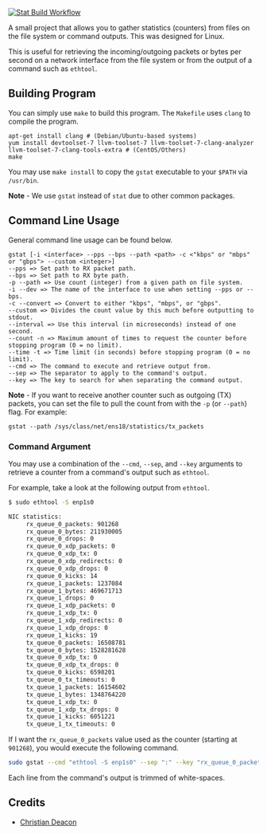 [![Stat Build Workflow](https://github.com/gamemann/Stat/actions/workflows/build.yml/badge.svg)](https://github.com/gamemann/Stat/actions/workflows/build.yml)

A small project that allows you to gather statistics (counters) from files on the file system or command outputs. This was designed for Linux.

This is useful for retrieving the incoming/outgoing packets or bytes per second on a network interface from the file system or from the output of a command such as `ethtool`.

## Building Program
You can simply use `make` to build this program. The `Makefile` uses `clang` to compile the program.

```
apt-get install clang # (Debian/Ubuntu-based systems)
yum install devtoolset-7 llvm-toolset-7 llvm-toolset-7-clang-analyzer llvm-toolset-7-clang-tools-extra # (CentOS/Others)
make
```

You may use `make install` to copy the `gstat` executable to your `$PATH` via `/usr/bin`.

**Note** - We use `gstat` instead of `stat` due to other common packages.

## Command Line Usage
General command line usage can be found below.

```
gstat [-i <interface> --pps --bps --path <path> -c <"kbps" or "mbps" or "gbps"> --custom <integer>]
--pps => Set path to RX packet path.
--bps => Set path to RX byte path.
-p --path => Use count (integer) from a given path on file system.
-i --dev => The name of the interface to use when setting --pps or --bps.
-c --convert => Convert to either "kbps", "mbps", or "gbps".
--custom => Divides the count value by this much before outputting to stdout.
--interval => Use this interval (in microseconds) instead of one second.
--count -n => Maximum amount of times to request the counter before stopping program (0 = no limit).
--time -t => Time limit (in seconds) before stopping program (0 = no limit).
--cmd => The command to execute and retrieve output from.
--sep => The separator to apply to the command's output.
--key => The key to search for when separating the command output.
```

**Note** - If you want to receive another counter such as outgoing (TX) packets, you can set the file to pull the count from with the `-p` (or `--path`) flag. For example:

```
gstat --path /sys/class/net/ens18/statistics/tx_packets
```

### Command Argument
You may use a combination of the `--cmd`, `--sep`, and `--key` arguments to retrieve a counter from a command's output such as `ethtool`.

For example, take a look at the following output from `ethtool`.

```bash
$ sudo ethtool -S enp1s0

NIC statistics:
     rx_queue_0_packets: 901268
     rx_queue_0_bytes: 211930005
     rx_queue_0_drops: 0
     rx_queue_0_xdp_packets: 0
     rx_queue_0_xdp_tx: 0
     rx_queue_0_xdp_redirects: 0
     rx_queue_0_xdp_drops: 0
     rx_queue_0_kicks: 14
     rx_queue_1_packets: 1237084
     rx_queue_1_bytes: 469671713
     rx_queue_1_drops: 0
     rx_queue_1_xdp_packets: 0
     rx_queue_1_xdp_tx: 0
     rx_queue_1_xdp_redirects: 0
     rx_queue_1_xdp_drops: 0
     rx_queue_1_kicks: 19
     tx_queue_0_packets: 16508781
     tx_queue_0_bytes: 1528281628
     tx_queue_0_xdp_tx: 0
     tx_queue_0_xdp_tx_drops: 0
     tx_queue_0_kicks: 6598201
     tx_queue_0_tx_timeouts: 0
     tx_queue_1_packets: 16154602
     tx_queue_1_bytes: 1348764220
     tx_queue_1_xdp_tx: 0
     tx_queue_1_xdp_tx_drops: 0
     tx_queue_1_kicks: 6051221
     tx_queue_1_tx_timeouts: 0
```

If I want the `rx_queue_0_packets` value used as the counter (starting at `901268`), you would execute the following command.

```bash
sudo gstat --cmd "ethtool -S enp1s0" --sep ":" --key "rx_queue_0_packets"
```

Each line from the command's output is trimmed of white-spaces.

## Credits
* [Christian Deacon](https://github.com/gamemann)
